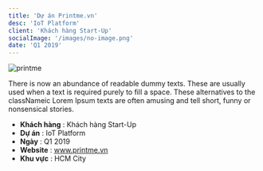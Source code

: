 ```yaml
---
title: 'Dự án Printme.vn'
desc: 'IoT Platform'
client: 'Khách hàng Start-Up'
socialImage: '/images/no-image.png'
date: 'Q1 2019'
---
```


![printme](/images/no-image.png)

There is now an abundance of readable dummy texts. These are usually used when a text is required purely to fill a space.
These alternatives to the classNameic Lorem Ipsum texts are often amusing and tell short, funny or nonsensical stories.

- **Khách hàng** : Khách hàng Start-Up
- **Dự án** : IoT Platform
- **Ngày** : Q1 2019
- **Website** : www.printme.vn
- **Khu vực** : HCM City
